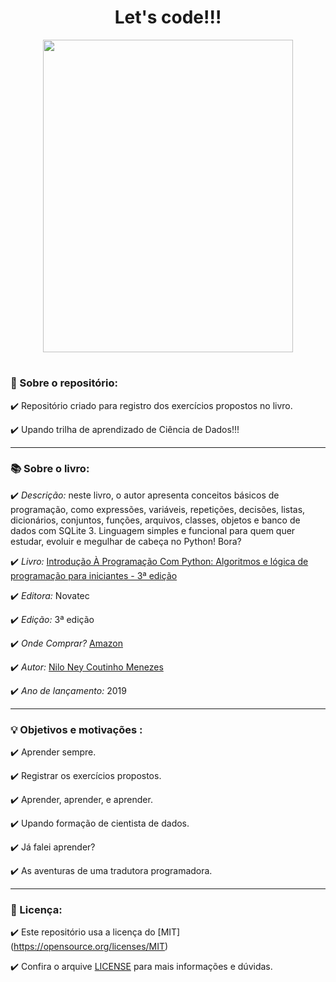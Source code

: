 
<h1 align="center">   Let's code!!! </h1>  


<p align="center"> 
   <img width="400" height="500" src="https://user-images.githubusercontent.com/111368613/186660260-64ec32af-8294-40a6-aefc-58612e5c3c2a.png"
</p>

<h1 align="center">  </h1>  
 
                                    
<h3 align="left">   🚀 Sobre o repositório: </h3>  
✔️ Repositório criado para registro dos exercícios propostos no livro.

✔️ Upando trilha de aprendizado de Ciência de Dados!!!
____

<h3 align="left">   📚 Sobre o livro: </h3>  

✔️ _Descrição:_ neste livro, o autor apresenta conceitos básicos de programação, como expressões, variáveis, repetições, decisões, listas, dicionários, conjuntos, funções, arquivos, classes, objetos e banco de dados com SQLite 3. Linguagem simples e funcional para quem quer estudar, evoluir e megulhar de cabeça no Python! Bora?

✔️ _Livro:_ [Introdução À Programação Com Python: Algoritmos e lógica de programação para iniciantes - 3ª edição](https://python.nilo.pro.br/index.html)

✔️ _Editora:_ Novatec

✔️ _Edição:_ 3ª edição

✔️ _Onde Comprar?_ [Amazon](https://www.amazon.com.br/Introdu%C3%A7%C3%A3o-Programa%C3%A7%C3%A3o-com-Python-Algoritmos/dp/8575227181/ref=sr_1_1?crid=5JQ8O083YYZ3&keywords=nilo+ney+coutinho+menezes&qid=1661428046&sprefix=nilo+ney%2Caps%2C191&sr=8-1)

✔️ _Autor:_ [Nilo Ney Coutinho Menezes](https://www.nilo.pro.br/)

✔️ _Ano de lançamento:_ 2019

____
<h3 align="left">   💡 Objetivos e motivações : </h3>  

✔️ Aprender sempre.

✔️ Registrar os exercícios propostos.

✔️ Aprender, aprender, e aprender.

✔️ Upando formação de cientista de dados.

✔️ Já falei aprender?

✔️ As aventuras de uma tradutora programadora.

___
<h3 align="left">   📃 Licença: </h3>  

✔️ Este repositório usa a licença do [MIT] (https://opensource.org/licenses/MIT)

✔️ Confira o arquive [LICENSE](https://docs.github.com/pt/repositories/managing-your-repositorys-settings-and-features/customizing-your-repository/licensing-a-repository#disclaimer) para mais informações e dúvidas.

